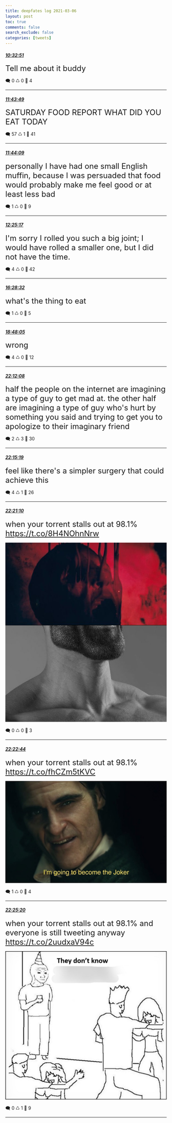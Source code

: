 ```yaml
---
title: deepfates log 2021-03-06
layout: post
toc: true
comments: false
search_exclude: false
categories: [tweets]
---
```



#### <a href = "https://twitter.com/deepfates/status/1368253254430294019">*10:32:51*</a>

<font size="5">Tell me about it buddy</font>



🗨️ 0 ♺ 0 🤍  4   

---
    
#### <a href = "https://twitter.com/deepfates/status/1368271112321314821">*11:43:49*</a>

<font size="5">SATURDAY FOOD REPORT  WHAT DID YOU EAT TODAY</font>



🗨️ 57 ♺ 1 🤍  41   

---
    
#### <a href = "https://twitter.com/deepfates/status/1368271196891054090">*11:44:09*</a>

<font size="5">personally I have had one small English muffin, because I was persuaded that food would probably make me feel good or at least less bad</font>



🗨️ 1 ♺ 0 🤍  9   

---
    
#### <a href = "https://twitter.com/deepfates/status/1368281550891188228">*12:25:17*</a>

<font size="5">I'm sorry I rolled you such a big joint; I would have rolled a smaller one, but I did not have the time.</font>



🗨️ 4 ♺ 0 🤍  42   

---
    
#### <a href = "https://twitter.com/deepfates/status/1368342766544035840">*16:28:32*</a>

<font size="5">what's the thing to eat</font>



🗨️ 1 ♺ 0 🤍  5   

---
    
#### <a href = "https://twitter.com/deepfates/status/1368377882590945287">*18:48:05*</a>

<font size="5">wrong</font>



🗨️ 4 ♺ 0 🤍  12   

---
    
#### <a href = "https://twitter.com/deepfates/status/1368429235442917377">*22:12:08*</a>

<font size="5">half the people on the internet are imagining a type of guy to get mad at.  the other half are imagining a type of guy who's hurt by something you said and trying to get you to apologize to their imaginary friend</font>



🗨️ 2 ♺ 3 🤍  30   

---
    
#### <a href = "https://twitter.com/deepfates/status/1368430034826850306">*22:15:19*</a>

<font size="5">feel like there's a simpler surgery that could achieve this</font>



🗨️ 4 ♺ 1 🤍  26   

---
    
#### <a href = "https://twitter.com/deepfates/status/1368431507165962243">*22:21:10*</a>

<font size="5">when your torrent stalls out at 98.1%  https://t.co/8H4NOhnNrw</font>

![image from twitter](/images/from_twitter/Ev2lM_lU8AAt__m.jpg)


🗨️ 0 ♺ 0 🤍  3   

---
    
#### <a href = "https://twitter.com/deepfates/status/1368431902361677826">*22:22:44*</a>

<font size="5">when your torrent stalls out at 98.1%  https://t.co/fhCZm5tKVC</font>

![image from twitter](/images/from_twitter/Ev2lkDAVEAEmbBN.jpg)


🗨️ 1 ♺ 0 🤍  4   

---
    
#### <a href = "https://twitter.com/deepfates/status/1368432555884638214">*22:25:20*</a>

<font size="5">when your torrent stalls out at 98.1% and everyone is still tweeting anyway  https://t.co/2uudxaV94c</font>

![image from twitter](/images/from_twitter/Ev2mJ81VoAgk-wC.jpg)


🗨️ 0 ♺ 1 🤍  9   

---
    
            


